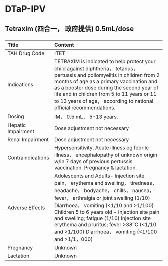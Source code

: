 # DTaP-IPV

## Tetraxim (四合一， 政府提供) 0.5mL/dose

##### 

| Title              | Content                                                                                                                                                                                                                                                                                                                                                                                                     |
|:-------------------|:------------------------------------------------------------------------------------------------------------------------------------------------------------------------------------------------------------------------------------------------------------------------------------------------------------------------------------------------------------------------------------------------------------|
| TAH Drug Code      | ITET                                                                                                                                                                                                                                                                                                                                                                                                        |
| Indications        | TETRAXIM is indicated to help protect your child against diphtheria， tetanus， pertussis and poliomyelitis in children from 2 months of age as a primary vaccination and as a booster dose during the second year of life and in children from 5 to 11 years or 11 to 13 years of age， according to national official recommendations.                                                                    |
| Dosing             | IM， 0.5 mL， 5-13 years.                                                                                                                                                                                                                                                                                                                                                                                   |
| Hepatic Impairment | Dose adjustment not necessary                                                                                                                                                                                                                                                                                                                                                                               |
| Renal Impairment   | Dose adjustment not necessary                                                                                                                                                                                                                                                                                                                                                                               |
| Contraindications  | Hypersensitivity. Acute illness eg febrile illness， encephalopathy of unknown origin w/in 7 days of previous pertussis vaccination. Pregnancy & lactation.                                                                                                                                                                                                                                                 |
| Adverse Effects    | Adolescents and Adults- Injection site pain， erythema and swelling， tiredness， headache， bodyache， chills， nausea， fever， arthralgia or joint swelling (1/10) Diarrhoea， vomiting (<1/10 and >1/100) Children 5 to 6 years old - Injection site pain and swelling; fatigue (1/10) Injection site erythema and pruritus; fever >38°C (<1/10 and >1/100) Diarrhoea， vomiting (<1/100 and >1/1，000) |
| Pregnancy          | Unknown                                                                                                                                                                                                                                                                                                                                                                                                     |
| Lactation          | Unknown                                                                                                                                                                                                                                                                                                                                                                                                     |

